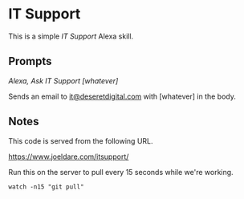 # IT Support

This is a simple _IT Support_ Alexa skill.


## Prompts

_Alexa, Ask IT Support [whatever]_

Sends an email to it@deseretdigital.com with [whatever] in the body.


## Notes

This code is served from the following URL.

https://www.joeldare.com/itsupport/

Run this on the server to pull every 15 seconds while we're working.

`watch -n15 "git pull"`